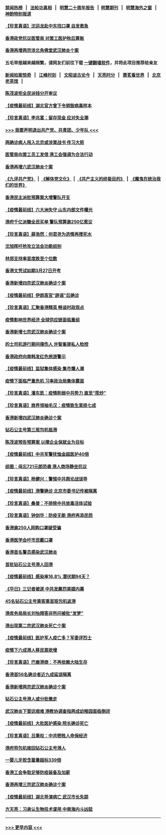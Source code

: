 #### [禁闻热榜](热点新闻.md?=0)  &nbsp;&nbsp;|&nbsp;&nbsp; [法轮功真相](https://github.com/gfw-breaker/truth/blob/master/README.md?=0) &nbsp;&nbsp;|&nbsp;&nbsp; [明慧二十周年报告](https://github.com/gfw-breaker/mh-reports/blob/master/README.md?=0) &nbsp;&nbsp;|&nbsp;&nbsp;[明慧期刊](https://github.com/gfw-breaker/mh-qikan) &nbsp;&nbsp;|&nbsp;&nbsp; [明慧海外之窗](https://github.com/gfw-breaker/mh-news/blob/master/README.md?=0) &nbsp;&nbsp;|&nbsp;&nbsp; [神韵特别报道](https://github.com/gfw-breaker/mh-news/blob/master/shenyun.md?=0)
#### [【珍言真语】沈运龙赴中东找口罩 自发救急](../pages/nsc415/n11903291.md?t=02290831) 
#### [香港政党抗议医管局 对罢工医护秋后算账](../pages/nsc415/n11901746.md?t=02290831) 
#### [香港再增两宗涉北角佛堂武汉肺炎个案](../pages/nsc415/n11901737.md?t=02290831) 
#### 五毛举报越来越频繁，请网友们前往下载 [一键翻墙软件](https://github.com/gfw-breaker/ssr-accounts)，并将此项目推荐给亲友
#### [新闻拍案惊奇](https://github.com/gfw-breaker/banned-news/blob/master/pages/link4.md) &nbsp;&nbsp;|&nbsp;&nbsp; [江峰时刻](https://github.com/gfw-breaker/banned-news/blob/master/pages/link4.md) &nbsp;&nbsp;|&nbsp;&nbsp; [文昭谈古论今](https://github.com/gfw-breaker/banned-news/blob/master/pages/link4.md) &nbsp;&nbsp;|&nbsp;&nbsp; [天亮时分](https://github.com/gfw-breaker/banned-news/blob/master/pages/link4.md) &nbsp;&nbsp;|&nbsp;&nbsp; [萧茗看世界](https://github.com/gfw-breaker/banned-news/blob/master/pages/link4.md) &nbsp;&nbsp;|&nbsp;&nbsp; [北京老茶馆](https://github.com/gfw-breaker/banned-news/blob/master/pages/link4.md) &nbsp;&nbsp;|&nbsp;&nbsp; 
#### [陈茂波拒全民派钱分开审议](../pages/nsc415/n11901672.md?t=02290831) 
#### [【疫情最前线】湖北官方曾下令销毁病毒样本](../pages/nsc415/n11901518.md?t=02290831) 
#### [【珍言真语】李兆富：留存现金 应对失业潮](../pages/nsc415/n11901448.md?t=02290831) 
#### [>>> 我要声明退出共产党、共青团、少年队 <<<](https://github.com/begood0513/goodnews/blob/master/quit/letter.md) 
#### [两确诊病人闯入北京或涉栗战书 传习大怒](../pages/nsc415/n11901180.md?t=02290831) 
#### [医管局向罢工员工发信 港工会强调为合法行动](../pages/nsc415/n11898870.md?t=02290831) 
#### [香港再增六武汉肺炎个案](../pages/nsc415/n11898843.md?t=02290831) 
#### [《九评共产党》](https://github.com/begood0513/9ping.md/blob/master/README.md) &nbsp;|&nbsp; [《解体党文化》](../../../../jtdwh.md/blob/master/README.md)  &nbsp;|&nbsp; [《共产主义的终极目的》](../../../../gczydzjmd.md/blob/master/README.md) &nbsp;|&nbsp; [《魔鬼在统治我们的世界》](../../../../mgztzwmdsj.md/blob/master/README.md) 
#### [香港民主派批预算案大增警队开支](../pages/nsc415/n11898813.md?t=02290831) 
#### [【疫情最前线】六大洲失守 山东内部文件曝光](../pages/nsc415/n11898455.md?t=02290831) 
#### [港府千亿派糖全民买单 警队预算逾250亿惹议](../pages/nsc415/n11898608.md?t=02290831) 
#### [【珍言真语】薛浩然：何君尧为选情再搅死水](../pages/nsc415/n11898269.md?t=02290831) 
#### [沈旭晖吁抢攻立法会功能组别](../pages/nsc415/n11896084.md?t=02290831) 
#### [林郑支持率首度跌至个位数](../pages/nsc415/n11896058.md?t=02290831) 
#### [香港文凭试如期3月27日开考](../pages/nsc415/n11896055.md?t=02290831) 
#### [香港新增四宗武汉肺炎确诊个案](../pages/nsc415/n11896040.md?t=02290831) 
#### [【疫情最前线】伊朗高官“辟谣”后确诊](../pages/nsc415/n11895902.md?t=02290831) 
#### [【珍言真语】汇聚香港精英 畅谈时政观点](../pages/nsc415/n11895733.md?t=02290831) 
#### [疫情影响世界经济 全球供应链面临重组](../pages/nsc415/n11895634.md?t=02290831) 
#### [香港新增七宗武汉肺炎确诊个案](../pages/nsc415/n11893498.md?t=02290831) 
#### [的士司机游行期间撞伤人 许智峯提私人检控](../pages/nsc415/n11893483.md?t=02290831) 
#### [香港政府向南韩发红色旅游警示](../pages/nsc415/n11893398.md?t=02290831) 
#### [【疫情最前线】监狱集体感染 集市爆人潮](../pages/nsc415/n11893181.md?t=02290831) 
#### [疫情下面临严重危机  习率政治局集体露面](../pages/nsc415/n11893305.md?t=02290831) 
#### [【珍言真语】潘东凯：疫情削弱中共势力 直至“揽炒”](../pages/nsc415/n11892866.md?t=02290831) 
#### [【珍言真语】商界领袖毛汉：疫情致生意损七成](../pages/nsc415/n11890348.md?t=02290831) 
#### [香港新增四武汉肺炎确诊个案](../pages/nsc415/n11890610.md?t=02290831) 
#### [钻石公主号第三班包机抵港](../pages/nsc415/n11890645.md?t=02290831) 
#### [陈茂波预告预算案 以撑企业保就业为目标](../pages/nsc415/n11890574.md?t=02290831) 
#### [【疫情最前线】中共军警抚恤金超医护40倍](../pages/nsc415/n11890458.md?t=02290831) 
#### [组图：毋忘721元朗恐袭 港人商场静坐抗议](../pages/nsc415/n11876882.md?t=02290831) 
#### [【珍言真语】杨健兴：警惕中共舆论战误导](../pages/nsc415/n11888131.md?t=02290831) 
#### [【疫情最前线】港警确诊 北京市委书记传被隔离](../pages/nsc415/n11886872.md?t=02290831) 
#### [【珍言真语】桑普：不排除中共放毒活体试验](../pages/nsc415/n11886832.md?t=02290831) 
#### [【珍言真语】钟剑华：防疫无能 港府再添民怨](../pages/nsc415/n11884504.md?t=02290831) 
#### [香港逾250人网购口罩疑受骗](../pages/nsc415/n11884388.md?t=02290831) 
#### [香港医学会吁市民戴口罩](../pages/nsc415/n11884367.md?t=02290831) 
#### [香港首名警员感染武汉肺炎](../pages/nsc415/n11884357.md?t=02290831) 
#### [首批钻石公主号港人回港](../pages/nsc415/n11884333.md?t=02290831) 
#### [【疫情最前线】感染率16.8% 潜伏期94天？](../pages/nsc415/n11884256.md?t=02290831) 
#### [《华日》三记者被逐 中共发飙罚美媒内幕](../pages/nsc415/n11884184.md?t=02290831) 
#### [45名钻石公主号乘客乘首班包机返港](../pages/nsc415/n11881770.md?t=02290831) 
#### [港库务局局长刘怡翔答非所问被批“发梦”](../pages/nsc415/n11881752.md?t=02290831) 
#### [港出现第二宗武汉肺炎死亡个案](../pages/nsc415/n11881736.md?t=02290831) 
#### [【疫情最前线】医护军人疫亡多？军委评烈士](../pages/nsc415/n11881655.md?t=02290831) 
#### [疫情下六成港人移民意欲增](../pages/nsc415/n11881699.md?t=02290831) 
#### [【珍言真语】巴裔港商：不再依赖大陆生存](../pages/nsc415/n11881126.md?t=02290831) 
#### [香港首56名确诊者近九成延误隔离](../pages/nsc415/n11879079.md?t=02290831) 
#### [香港新增两宗武汉肺炎确诊个案](../pages/nsc415/n11879064.md?t=02290831) 
#### [钻石公主号港人或分批撤走](../pages/nsc415/n11879029.md?t=02290831) 
#### [武汉肺炎下营运艰难 港教协调查指两成幼稚园面临倒闭](../pages/nsc415/n11878989.md?t=02290831) 
#### [【疫情最前线】大批医护感染 院长确诊死亡](../pages/nsc415/n11878595.md?t=02290831) 
#### [【珍言真语】吕秉权：中共牺牲人命保经济](../pages/nsc415/n11878390.md?t=02290831) 
#### [港府将包机接回钻石公主号港人](../pages/nsc415/n11876352.md?t=02290831) 
#### [一婴儿牙胶含菌量超标339倍](../pages/nsc415/n11876336.md?t=02290831) 
#### [香港工会争取足够防疫装备及加薪](../pages/nsc415/n11876313.md?t=02290831) 
#### [香港再增三宗武汉肺炎确诊个案](../pages/nsc415/n11876297.md?t=02290831) 
#### [【疫情最前线】湖北导演病亡 武汉市长失踪](../pages/nsc415/n11876272.md?t=02290831) 
#### [方天亮：习承认生物技术谬用 中南海内斗凶猛](../pages/nsc415/n11873679.md?t=02290831) 

----
#### [ >>> 更早内容 <<< ](../indexes/nsc415-earlier.md)
